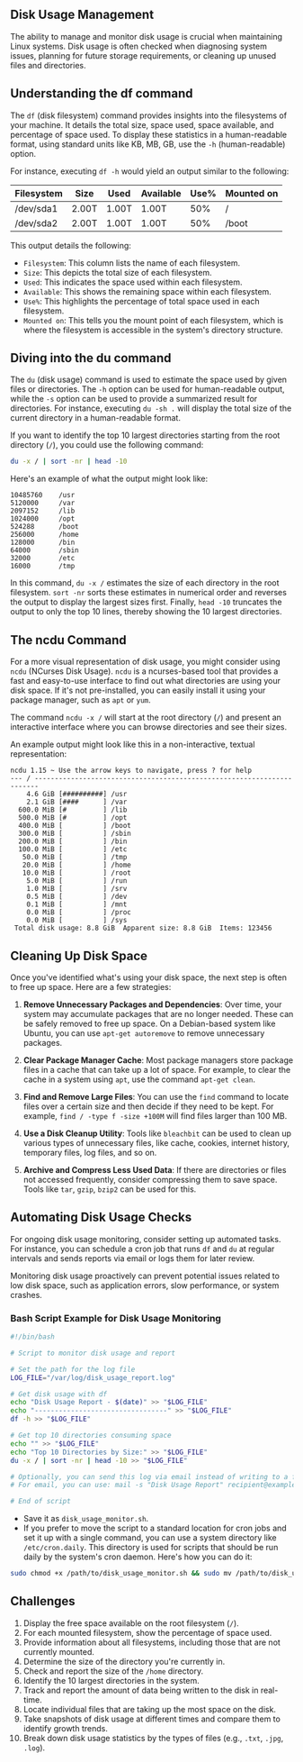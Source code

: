 ## Disk Usage Management

The ability to manage and monitor disk usage is crucial when maintaining Linux systems. Disk usage is often checked when diagnosing system issues, planning for future storage requirements, or cleaning up unused files and directories.

## Understanding the df command

The `df` (disk filesystem) command provides insights into the filesystems of your machine. It details the total size, space used, space available, and percentage of space used. To display these statistics in a human-readable format, using standard units like KB, MB, GB, use the `-h` (human-readable) option.

For instance, executing `df -h` would yield an output similar to the following:

| Filesystem | Size | Used | Available | Use% | Mounted on |
| --- | --- | --- | --- | --- | --- |
| /dev/sda1 | 2.00T | 1.00T | 1.00T | 50% | / |
| /dev/sda2 | 2.00T | 1.00T | 1.00T | 50% | /boot |

This output details the following:

* `Filesystem`: This column lists the name of each filesystem.
* `Size`: This depicts the total size of each filesystem.
* `Used`: This indicates the space used within each filesystem.
* `Available`: This shows the remaining space within each filesystem.
* `Use%`: This highlights the percentage of total space used in each filesystem.
* `Mounted on`: This tells you the mount point of each filesystem, which is where the filesystem is accessible in the system's directory structure.

## Diving into the du command

The `du` (disk usage) command is used to estimate the space used by given files or directories. The `-h` option can be used for human-readable output, while the `-s` option can be used to provide a summarized result for directories. For instance, executing `du -sh .` will display the total size of the current directory in a human-readable format.

If you want to identify the top 10 largest directories starting from the root directory (`/`), you could use the following command:

```bash
du -x / | sort -nr | head -10
```

Here's an example of what the output might look like:

```
10485760    /usr
5120000     /var
2097152     /lib
1024000     /opt
524288      /boot
256000      /home
128000      /bin
64000       /sbin
32000       /etc
16000       /tmp
```

In this command, `du -x /` estimates the size of each directory in the root filesystem. `sort -nr` sorts these estimates in numerical order and reverses the output to display the largest sizes first. Finally, `head -10` truncates the output to only the top 10 lines, thereby showing the 10 largest directories.

## The ncdu Command

For a more visual representation of disk usage, you might consider using `ncdu` (NCurses Disk Usage). `ncdu` is a ncurses-based tool that provides a fast and easy-to-use interface to find out what directories are using your disk space. If it's not pre-installed, you can easily install it using your package manager, such as `apt` or `yum`. 

The command `ncdu -x /` will start at the root directory (`/`) and present an interactive interface where you can browse directories and see their sizes.

An example output might look like this in a non-interactive, textual representation:

```
ncdu 1.15 ~ Use the arrow keys to navigate, press ? for help
--- / -----------------------------------------------------------------------
    4.6 GiB [##########] /usr
    2.1 GiB [####      ] /var
  600.0 MiB [#         ] /lib
  500.0 MiB [#         ] /opt
  400.0 MiB [          ] /boot
  300.0 MiB [          ] /sbin
  200.0 MiB [          ] /bin
  100.0 MiB [          ] /etc
   50.0 MiB [          ] /tmp
   20.0 MiB [          ] /home
   10.0 MiB [          ] /root
    5.0 MiB [          ] /run
    1.0 MiB [          ] /srv
    0.5 MiB [          ] /dev
    0.1 MiB [          ] /mnt
    0.0 MiB [          ] /proc
    0.0 MiB [          ] /sys
 Total disk usage: 8.8 GiB  Apparent size: 8.8 GiB  Items: 123456
```

## Cleaning Up Disk Space

Once you've identified what's using your disk space, the next step is often to free up space. Here are a few strategies:

1. **Remove Unnecessary Packages and Dependencies**: Over time, your system may accumulate packages that are no longer needed. These can be safely removed to free up space. On a Debian-based system like Ubuntu, you can use `apt-get autoremove` to remove unnecessary packages.

2. **Clear Package Manager Cache**: Most package managers store package files in a cache that can take up a lot of space. For example, to clear the cache in a system using `apt`, use the command `apt-get clean`.

3. **Find and Remove Large Files**: You can use the `find` command to locate files over a certain size and then decide if they need to be kept. For example, `find / -type f -size +100M` will find files larger than 100 MB.

4. **Use a Disk Cleanup Utility**: Tools like `bleachbit` can be used to clean up various types of unnecessary files, like cache, cookies, internet history, temporary files, log files, and so on.

5. **Archive and Compress Less Used Data**: If there are directories or files not accessed frequently, consider compressing them to save space. Tools like `tar`, `gzip`, `bzip2` can be used for this.

## Automating Disk Usage Checks

For ongoing disk usage monitoring, consider setting up automated tasks. For instance, you can schedule a cron job that runs `df` and `du` at regular intervals and sends reports via email or logs them for later review.

Monitoring disk usage proactively can prevent potential issues related to low disk space, such as application errors, slow performance, or system crashes.

### Bash Script Example for Disk Usage Monitoring

```bash
#!/bin/bash

# Script to monitor disk usage and report

# Set the path for the log file
LOG_FILE="/var/log/disk_usage_report.log"

# Get disk usage with df
echo "Disk Usage Report - $(date)" >> "$LOG_FILE"
echo "---------------------------------" >> "$LOG_FILE"
df -h >> "$LOG_FILE"

# Get top 10 directories consuming space
echo "" >> "$LOG_FILE"
echo "Top 10 Directories by Size:" >> "$LOG_FILE"
du -x / | sort -nr | head -10 >> "$LOG_FILE"

# Optionally, you can send this log via email instead of writing to a file
# For email, you can use: mail -s "Disk Usage Report" recipient@example.com < "$LOG_FILE"

# End of script
```

- Save it as `disk_usage_monitor.sh`.
- If you prefer to move the script to a standard location for cron jobs and set it up with a single command, you can use a system directory like `/etc/cron.daily`. This directory is used for scripts that should be run daily by the system's cron daemon. Here's how you can do it:

```bash
sudo chmod +x /path/to/disk_usage_monitor.sh && sudo mv /path/to/disk_usage_monitor.sh /etc/cron.daily/
```

## Challenges

1. Display the free space available on the root filesystem (`/`).
2. For each mounted filesystem, show the percentage of space used.
3. Provide information about all filesystems, including those that are not currently mounted.
4. Determine the size of the directory you're currently in.
5. Check and report the size of the `/home` directory.
6. Identify the 10 largest directories in the system.
7. Track and report the amount of data being written to the disk in real-time.
8. Locate individual files that are taking up the most space on the disk.
9. Take snapshots of disk usage at different times and compare them to identify growth trends.
10. Break down disk usage statistics by the types of files (e.g., `.txt`, `.jpg`, `.log`).
